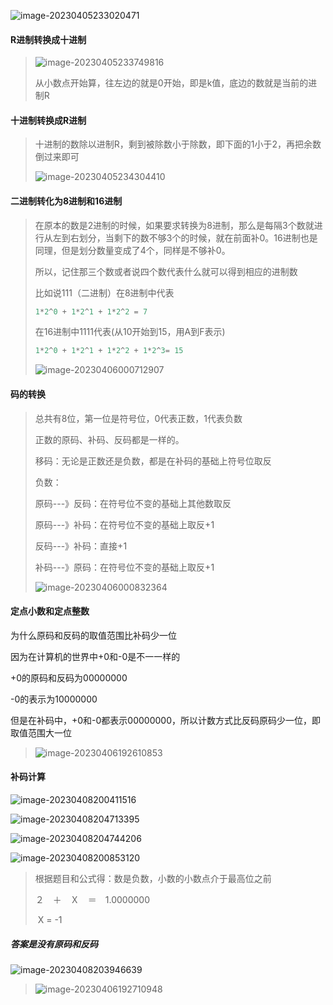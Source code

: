 ![image-20230405233020471](https://self-1314056054.cos.ap-guangzhou.myqcloud.com/typroaNote/image-20230405233020471.png)





#### R进制转换成十进制

> ![image-20230405233749816](https://self-1314056054.cos.ap-guangzhou.myqcloud.com/typroaNote/image-20230405233749816.png)
>
> 从小数点开始算，往左边的就是0开始，即是k值，底边的数就是当前的进制R



#### 十进制转换成R进制

> 十进制的数除以进制R，剩到被除数小于除数，即下面的1小于2，再把余数倒过来即可
>
> ![image-20230405234304410](https://self-1314056054.cos.ap-guangzhou.myqcloud.com/typroaNote/image-20230405234304410.png)





#### 二进制转化为8进制和16进制

> 在原本的数是2进制的时候，如果要求转换为8进制，那么是每隔3个数就进行从左到右划分，当剩下的数不够3个的时候，就在前面补0。16进制也是同理，但是划分数量变成了4个，同样是不够补0。
>
> 所以，记住那三个数或者说四个数代表什么就可以得到相应的进制数
>
> 比如说111（二进制）在8进制中代表
>
> ~~~java
> 1*2^0 + 1*2^1 + 1*2^2 = 7
> ~~~
>
> 在16进制中1111代表(从10开始到15，用A到F表示)
>
> ~~~java
> 1*2^0 + 1*2^1 + 1*2^2 + 1*2^3= 15
> ~~~
>
> ![image-20230406000712907](https://self-1314056054.cos.ap-guangzhou.myqcloud.com/typroaNote/image-20230406000712907.png)



#### 码的转换

> 总共有8位，第一位是符号位，0代表正数，1代表负数
>
> 正数的原码、补码、反码都是一样的。
>
> 移码：无论是正数还是负数，都是在补码的基础上符号位取反
>
>
> 负数：
>
> 原码---》反码：在符号位不变的基础上其他数取反
>
> 原码---》补码：在符号位不变的基础上取反+1
>
> 反码---》补码：直接+1
>
> 补码---》原码：在符号位不变的基础上取反+1
>
> ![image-20230406000832364](https://self-1314056054.cos.ap-guangzhou.myqcloud.com/typroaNote/image-20230406000832364.png)



#### 定点小数和定点整数

为什么原码和反码的取值范围比补码少一位

因为在计算机的世界中+0和-0是不一一样的

+0的原码和反码为00000000

-0的表示为10000000

但是在补码中，+0和-0都表示00000000，所以计数方式比反码原码少一位，即取值范围大一位

> ![image-20230406192610853](https://self-1314056054.cos.ap-guangzhou.myqcloud.com/typroaNote/image-20230406192610853.png)



#### 补码计算

![image-20230408200411516](https://self-1314056054.cos.ap-guangzhou.myqcloud.com/typroaNote/image-20230408200411516.png)

![image-20230408204713395](https://self-1314056054.cos.ap-guangzhou.myqcloud.com/typroaNote/image-20230408204713395.png)

![image-20230408204744206](https://self-1314056054.cos.ap-guangzhou.myqcloud.com/typroaNote/image-20230408204744206.png)

![image-20230408200853120](https://self-1314056054.cos.ap-guangzhou.myqcloud.com/typroaNote/image-20230408200853120.png)

> 根据题目和公式得：数是负数，小数的小数点介于最高位之前
>
> ２　＋　Ｘ　＝　1.0000000
>
> ​                 X     =   -1



##### 答案是没有原码和反码

![image-20230408203946639](https://self-1314056054.cos.ap-guangzhou.myqcloud.com/typroaNote/image-20230408203946639.png)





> ![image-20230406192710948](https://self-1314056054.cos.ap-guangzhou.myqcloud.com/typroaNote/image-20230406192710948.png)